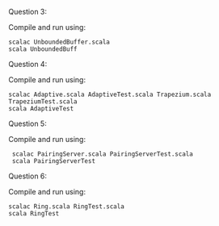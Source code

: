 Question 3:

Compile and run using:

    scalac UnboundedBuffer.scala
    scala UnboundedBuff

Question 4:

Compile and run using:

    scalac Adaptive.scala AdaptiveTest.scala Trapezium.scala TrapeziumTest.scala
    scala AdaptiveTest
    
Question 5:

Compile and run using:

     scalac PairingServer.scala PairingServerTest.scala
     scala PairingServerTest
     
Question 6:

Compile and run using:

    scalac Ring.scala RingTest.scala
    scala RingTest
